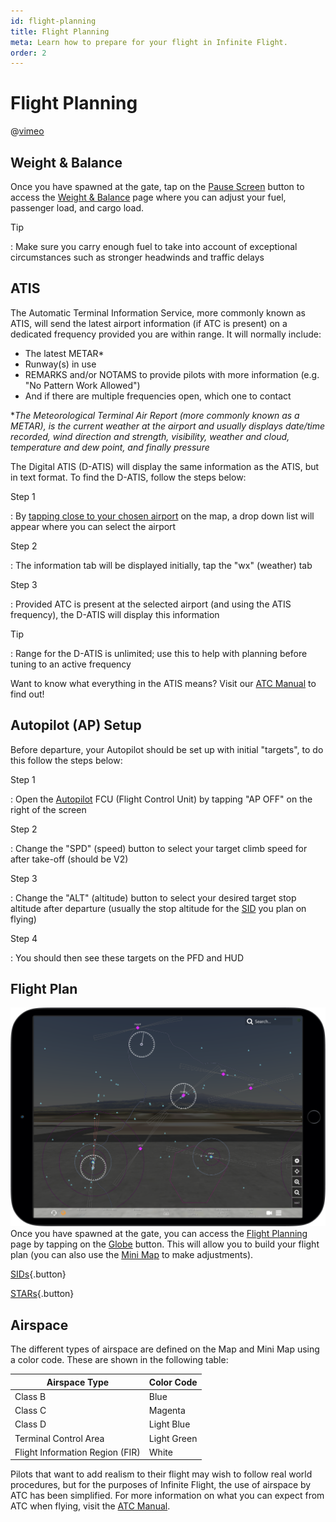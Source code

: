 ```yaml
---
id: flight-planning
title: Flight Planning
meta: Learn how to prepare for your flight in Infinite Flight.
order: 2
---
```



# Flight Planning        

@[vimeo](421199522)



## Weight & Balance

 

Once you have spawned at the gate, tap on the [Pause Screen](/guide/getting-started-guide/pilot-user-interface/fly-screen) button to access the [Weight & Balance](/guide/getting-started-guide/pilot-user-interface/pause-menu#weight-%26-balance) page where you can adjust your fuel, passenger load, and cargo load.



Tip

: Make sure you carry enough fuel to take into account of exceptional circumstances such as stronger headwinds and traffic delays



## ATIS

 

The Automatic Terminal Information Service, more commonly known as ATIS, will send the latest airport information (if ATC is present) on a dedicated frequency provided you are within range. It will normally include:



- The latest METAR*
- Runway(s) in use
- REMARKS and/or NOTAMS to provide pilots with more information (e.g. "No Pattern Work Allowed")
- And if there are multiple frequencies open, which one to contact



**The Meteorological Terminal Air Report (more commonly known as a METAR), is the current weather at the airport and usually displays date/time recorded, wind direction and strength, visibility, weather and cloud, temperature and dew point, and finally pressure*



The Digital ATIS (D-ATIS) will display the same information as the ATIS, but in text format. To find the D-ATIS, follow the steps below:



Step 1

: By [tapping close to your chosen airport](/guide/getting-started-guide/pilot-user-interface/flight-planning#getting-more-from-your-map-and-mini-map) on the map, a drop down list will appear where you can select the airport

 

Step 2

: The information tab will be displayed initially, tap the "wx" (weather) tab



Step 3

: Provided ATC is present at the selected airport (and using the ATIS frequency), the D-ATIS will display this information 



Tip

: Range for the D-ATIS is unlimited; use this to help with planning before tuning to an active frequency



Want to know what everything in the ATIS means? Visit our [ATC Manual](/guide/atc-manual/4.-atis/4.1-overview) to find out!



## Autopilot (AP) Setup

Before departure, your Autopilot should be set up with initial "targets", to do this follow the steps below:



Step 1

: Open the [Autopilot](/guide/getting-started-guide/pilot-user-interface/autopilot) FCU (Flight Control Unit) by tapping "AP OFF" on the right of the screen



Step 2

: Change the "SPD" (speed) button to select your target climb speed for after take-off (should be V2)



Step 3

: Change the "ALT" (altitude) button to select your desired target stop altitude after departure (usually the stop altitude for the [SID](/guide/flying-guide/take-off-to-cruise/standard-instrument-departure-(sid)-navigation) you plan on flying)



Step 4

: You should then see these targets on the PFD and HUD



## Flight Plan

![Map Screen](_images/manual/frames/flight-planning-map.png)
Once you have spawned at the gate, you can access the [Flight Planning](/guide/getting-started-guide/pilot-user-interface/flight-planning#flight-planning) page by tapping on the [Globe](/guide/getting-started-guide/pilot-user-interface/fly-screen) button. This will allow you to build your flight plan (you can also use the [Mini Map](/guide/getting-started-guide/pilot-user-interface/flight-planning#mini-map) to make adjustments).



[SIDs](/guide/flying-guide/take-off-to-cruise/standard-instrument-departure-(sid)-navigation){.button}

[STARs](https://infiniteflight.com/guide/flying-guide/descent-to-landing/standard-terminal-arrival-route-(star)-navigation){.button}



## Airspace 

The different types of airspace are defined on the Map and Mini Map using a color code. These are shown in the following table:


| Airspace Type                   | Color Code  |
| ------------------------------- | ----------- |
| Class B                         | Blue        |
| Class C                         | Magenta     |
| Class D                         | Light Blue  |
| Terminal Control Area           | Light Green |
| Flight Information Region (FIR) | White       |

Pilots that want to add realism to their flight may wish to follow real world procedures, but for the purposes of Infinite Flight, the use of airspace by ATC has been simplified. For more information on what you can expect from ATC when flying, visit the [ATC Manual](/guide/atc-manual/5.-airspace/5.1-airspace#5.1-airspace).
